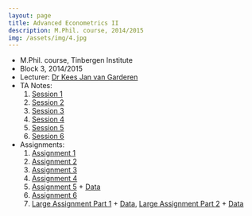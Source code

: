 ```yaml
---
layout: page
title: Advanced Econometrics II
description: M.Phil. course, 2014/2015
img: /assets/img/4.jpg
---
```


* M.Phil. course, Tinbergen Institute
* Block 3, 2014/2015
* Lecturer: [Dr Kees Jan van Garderen](http://www.uva.nl/profiel/g/a/k.j.vangarderen/k.j.vangarderen.html)
* TA Notes:
	1. <a class="page-link" href="{{ '/teaching/ae2/AE2,TA Session 1.pdf' | prepend: site.baseurl | prepend: site.url }}">Session 1</a>	
	2. <a class="page-link" href="{{ '/teaching/ae2/AE2,TA Session 2.pdf' | prepend: site.baseurl | prepend: site.url }}">Session 2</a>	
	3. <a class="page-link" href="{{ '/teaching/ae2/AE2,TA Session 3.pdf' | prepend: site.baseurl | prepend: site.url }}">Session 3</a>	
	4. <a class="page-link" href="{{ '/teaching/ae2/AE2,TA Session 4.pdf' | prepend: site.baseurl | prepend: site.url }}">Session 4</a>	
	5. <a class="page-link" href="{{ '/teaching/ae2/AE2,TA Session 5.pdf' | prepend: site.baseurl | prepend: site.url }}">Session 5</a>		
	6. <a class="page-link" href="{{ '/teaching/ae2/AE2,TA Session 6.pdf' | prepend: site.baseurl | prepend: site.url }}">Session 6</a>		
* Assignments:
	1. <a class="page-link" href="{{ '/teaching/ae2/AE2, HW1.pdf' | prepend: site.baseurl | prepend: site.url }}">Assignment 1</a>
	2. <a class="page-link" href="{{ '/teaching/ae2/AE2, HW2 (update).pdf' | prepend: site.baseurl | prepend: site.url }}">Assignment 2</a>
	3. <a class="page-link" href="{{ '/teaching/ae2/AE2, HW3.pdf' | prepend: site.baseurl | prepend: site.url }}">Assignment 3</a>
	4. <a class="page-link" href="{{ '/teaching/ae2/AE2, HW4.pdf' | prepend: site.baseurl | prepend: site.url }}">Assignment 4</a>
	5. <a class="page-link" href="{{ '/teaching/ae2/AE2, HW5.pdf' | prepend: site.baseurl | prepend: site.url }}">Assignment 5</a> + <a class="page-link" href="{{ '/teaching/ae2/Data5.csv' | prepend: site.baseurl | prepend: site.url }}">Data</a>
	6. <a class="page-link" href="{{ '/teaching/ae2/AE2, HW6.pdf' | prepend: site.baseurl | prepend: site.url }}">Assignment 6</a>
	7. <a class="page-link" href="{{ '/teaching/ae2/AE2, Large1.pdf' | prepend: site.baseurl | prepend: site.url }}">Large Assignment Part 1</a> + <a class="page-link" href="{{ '/teaching/ae2/Data1.csv' | prepend: site.baseurl | prepend: site.url }}">Data</a>, <a class="page-link" href="{{ '/teaching/ae2/AE2, Large2.pdf' | prepend: site.baseurl | prepend: site.url }}">Large Assignment Part 2</a> + <a class="page-link" href="{{ '/teaching/ae2/Data2.csv' | prepend: site.baseurl | prepend: site.url }}">Data</a>		